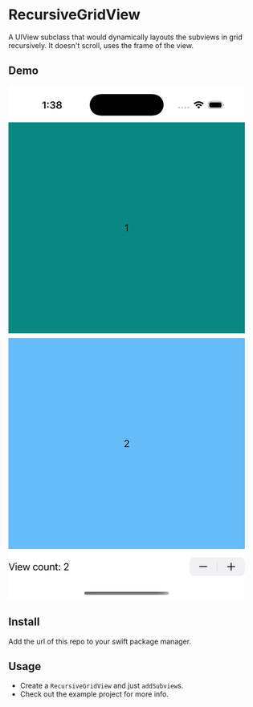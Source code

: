 RecursiveGridView
===

A UIView subclass that would dynamically layouts the subviews in grid recursively.  It doesn't scroll, uses the frame of the view. 

Demo
---

![alt tag](https://github.com/cemolcay/RecursiveGridView/blob/main/demo.gif)

Install
---

Add the url of this repo to your swift package manager.  

Usage
---

* Create a `RecursiveGridView` and just `addSubview`s. 
* Check out the example project for more info. 
